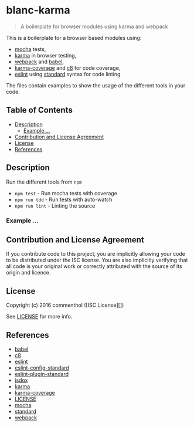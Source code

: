 # blanc-karma

> A boilerplate for browser modules using karma and webpack

This is a boilerplate for a browser based modules using:

* [mocha][] tests,
* [karma][] in browser testing,
* [webpack][] and [babel][],
* [karma-coverage][] and [c8][] for code coverage,
* [eslint][] using [standard][] syntax for code linting

The files contain examples to show the usage of the different tools in your code.

## Table of Contents

<!-- !toc (minlevel=2 omit="Table of Contents") -->

* [Description](#description)
  * [Example ...](#example-)
* [Contribution and License Agreement](#contribution-and-license-agreement)
* [License](#license)
* [References](#references)

<!-- toc! -->

## Description

Run the different tools from `npm`

* `npm test`      - Run mocha tests with coverage
* `npm run tdd`   - Run tests with auto-watch
* `npm run lint`  - Linting the source

### Example ...


## Contribution and License Agreement

If you contribute code to this project, you are implicitly allowing your
code to be distributed under the ISC license. You are also implicitly
verifying that all code is your original work or correctly attributed
with the source of its origin and licence.

## License

Copyright (c) 2016 commenthol ([ISC License][])

See [LICENSE][] for more info.

## References

<!-- !ref -->

* [babel][babel]
* [c8][c8]
* [eslint][eslint]
* [eslint-config-standard][eslint-config-standard]
* [eslint-plugin-standard][eslint-plugin-standard]
* [jsdox][jsdox]
* [karma][karma]
* [karma-coverage][karma-coverage]
* [LICENSE][LICENSE]
* [mocha][mocha]
* [standard][standard]
* [webpack][webpack]

<!-- ref! -->

[babel]: https://babeljs.io/
[c8]: https://www.npmjs.com/package/c8
[eslint-config-standard]: https://github.com/feross/eslint-config-standard
[eslint-plugin-standard]: https://github.com/xjamundx/eslint-plugin-standard
[eslint]: http://eslint.org
[jsdox]: http://jsdox.org/
[karma-coverage]: https://www.npmjs.com/package/karma-coverage
[karma]: http://karma-runner.github.io
[LICENSE]: ./LICENSE
[mocha]: http://mochajs.org/
[standard]: http://standardjs.com
[webpack]: https://webpack.github.io/
